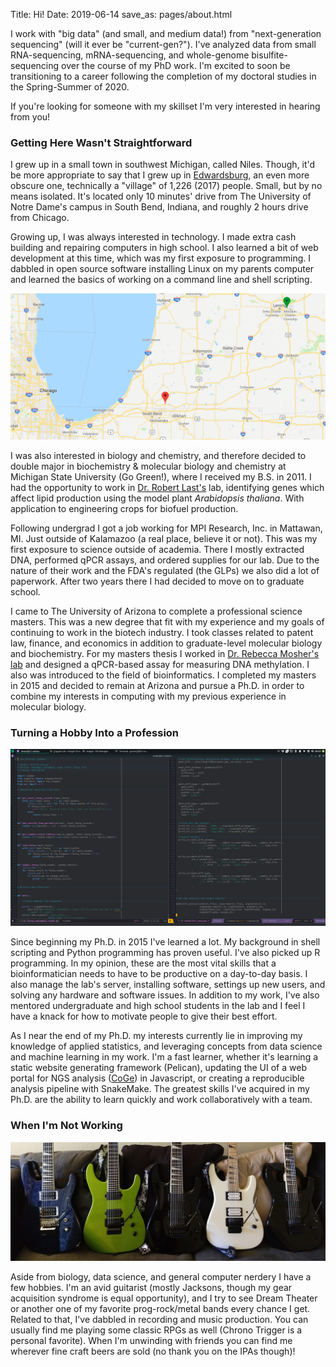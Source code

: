 Title: Hi!
Date: 2019-06-14
save_as: pages/about.html

I work with "big data" (and small, and medium data!) from "next-generation 
sequencing" (will it ever be "current-gen?"). I've analyzed data from small
RNA-sequencing, mRNA-sequencing, and whole-genome bisulfite-sequencing over the
course of my PhD work. I'm excited to soon be transitioning to a career following
the completion of my doctoral studies in the Spring-Summer of 2020.

If you're looking for someone with my skillset I'm very interested in hearing
from you!

### Getting Here Wasn't Straightforward

I grew up in a small town in southwest Michigan, called Niles. Though, it'd be
more appropriate to say that I grew up in
[Edwardsburg](https://en.wikipedia.org/wiki/Edwardsburg,_Michigan), an even more
obscure one, technically a "village" of 1,226 (2017) people. Small, but by no
means isolated. It's located only 10 minutes' drive from The University of Notre
Dame's campus in South Bend, Indiana, and roughly 2 hours drive from Chicago.

Growing up, I was always interested in technology. I made extra cash building and
repairing computers in high school. I also learned a bit of web development at
this time, which was my first exposure to programming. I dabbled in open source
software installing Linux on my parents computer and learned the basics of
working on a command line and shell scripting.

<center>
<img src="/images/michiana.png" alt="Michiana">
</center>

I was also interested in biology and chemistry, and therefore decided to double
major in biochemistry & molecular biology and chemistry at Michigan State
University (Go Green!), where I received my B.S. in 2011. I had the opportunity
to work in
[Dr. Robert Last's](https://bmb.natsci.msu.edu/faculty/robert-l-last/) lab,
identifying genes which affect lipid production using the model plant
*Arabidopsis thaliana*. With application to engineering crops for biofuel
production.

Following undergrad I got a job working for MPI Research, Inc. in Mattawan, MI.
Just outside of Kalamazoo (a real place, believe it or not). This was my first
exposure to science outside of academia. There I mostly extracted DNA, performed
qPCR assays, and ordered supplies for our lab. Due to the nature of their work
and the FDA's regulated (the GLPs) we also did a lot of paperwork. After two
years there I had decided to move on to graduate school.

I came to The University of Arizona to complete a professional science masters.
This was a new degree that fit with my experience and my goals of continuing to
work in the biotech industry. I took classes related to patent law, finance, and
economics in addition to graduate-level molecular biology and biochemistry. For
my masters thesis I worked in
[Dr. Rebecca Mosher's lab](https://cals.arizona.edu/research/mosherlab/Mosher_Lab/Home.html)
and designed a qPCR-based assay for measuring DNA methylation. I also was
introduced to the field of bioinformatics. I completed my masters in 2015 and
decided to remain at Arizona and pursue a Ph.D. in order to combine my interests
in computing with my previous experience in molecular biology.

### Turning a Hobby Into a Profession

<center>
<img src="/images/doin_work.png", alt="Check Out SpacEmacs!">
</center>

Since beginning my Ph.D. in 2015 I've learned a lot. My background in shell
scripting and Python programming has proven useful. I've also picked up R
programming. In my opinion, these are the most vital skills that a
bioinformatician needs to have to be productive on a day-to-day basis. I also
manage the lab's server, installing software, settings up new users, and solving
any hardware and software issues. In addition to my work, I've also mentored
undergraduate and high school students in the lab and I feel I have a knack for
how to motivate people to give their best effort.

As I near the end of my Ph.D. my interests currently lie in improving my
knowledge of applied statistics, and leveraging concepts from data science and
machine learning in my work. I'm a fast learner, whether it's learning a static
website generating framework (Pelican), updating the UI of a web portal for NGS
analysis ([CoGe](https://genomevolution.org/coge/)) in Javascript, or creating a
reproducible analysis pipeline with SnakeMake. The greatest skills I've acquired
in my Ph.D. are the ability to learn quickly and work collaboratively with a
team.

### When I'm Not Working

<center>
<img src="/images/geetars.png", alt="I don't have a problem...">
</center>

Aside from biology, data science, and general computer nerdery I have a few
hobbies. I'm an avid guitarist (mostly Jacksons, though my gear acquisition
syndrome is equal opportunity), and I try to see Dream Theater or another one of
my favorite prog-rock/metal bands every chance I get. Related to that, I've
dabbled in recording and music production. You can usually find me playing some
classic RPGs as well (Chrono Trigger is a personal favorite). When I'm unwinding
with friends you can find me wherever fine craft beers are sold (no thank you on
the IPAs though)!
